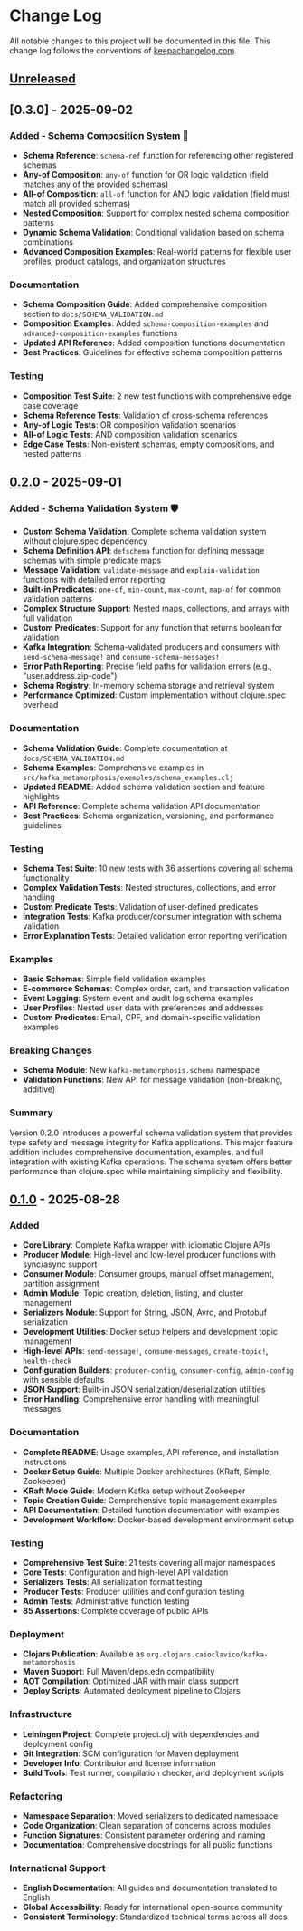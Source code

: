 # Change Log
All notable changes to this project will be documented in this file. This change log follows the conventions of [keepachangelog.com](http://keepachangelog.com/).

## [Unreleased]

## [0.3.0] - 2025-09-02
### Added - Schema Composition System 🔗
- **Schema Reference**: `schema-ref` function for referencing other registered schemas
- **Any-of Composition**: `any-of` function for OR logic validation (field matches any of the provided schemas)
- **All-of Composition**: `all-of` function for AND logic validation (field must match all provided schemas)
- **Nested Composition**: Support for complex nested schema composition patterns
- **Dynamic Schema Validation**: Conditional validation based on schema combinations
- **Advanced Composition Examples**: Real-world patterns for flexible user profiles, product catalogs, and organization structures

### Documentation
- **Schema Composition Guide**: Added comprehensive composition section to `docs/SCHEMA_VALIDATION.md`
- **Composition Examples**: Added `schema-composition-examples` and `advanced-composition-examples` functions
- **Updated API Reference**: Added composition functions documentation
- **Best Practices**: Guidelines for effective schema composition patterns

### Testing
- **Composition Test Suite**: 2 new test functions with comprehensive edge case coverage
- **Schema Reference Tests**: Validation of cross-schema references
- **Any-of Logic Tests**: OR composition validation scenarios
- **All-of Logic Tests**: AND composition validation scenarios
- **Edge Case Tests**: Non-existent schemas, empty compositions, and nested patterns

## [0.2.0] - 2025-09-01
### Added - Schema Validation System 🛡️
- **Custom Schema Validation**: Complete schema validation system without clojure.spec dependency
- **Schema Definition API**: `defschema` function for defining message schemas with simple predicate maps
- **Message Validation**: `validate-message` and `explain-validation` functions with detailed error reporting
- **Built-in Predicates**: `one-of`, `min-count`, `max-count`, `map-of` for common validation patterns
- **Complex Structure Support**: Nested maps, collections, and arrays with full validation
- **Custom Predicates**: Support for any function that returns boolean for validation
- **Kafka Integration**: Schema-validated producers and consumers with `send-schema-message!` and `consume-schema-messages!`
- **Error Path Reporting**: Precise field paths for validation errors (e.g., "user.address.zip-code")
- **Schema Registry**: In-memory schema storage and retrieval system
- **Performance Optimized**: Custom implementation without clojure.spec overhead

### Documentation
- **Schema Validation Guide**: Complete documentation at `docs/SCHEMA_VALIDATION.md`
- **Schema Examples**: Comprehensive examples in `src/kafka_metamorphosis/exemples/schema_examples.clj`
- **Updated README**: Added schema validation section and feature highlights
- **API Reference**: Complete schema validation API documentation
- **Best Practices**: Schema organization, versioning, and performance guidelines

### Testing
- **Schema Test Suite**: 10 new tests with 36 assertions covering all schema functionality
- **Complex Validation Tests**: Nested structures, collections, and error handling
- **Custom Predicate Tests**: Validation of user-defined predicates
- **Integration Tests**: Kafka producer/consumer integration with schema validation
- **Error Explanation Tests**: Detailed validation error reporting verification

### Examples
- **Basic Schemas**: Simple field validation examples
- **E-commerce Schemas**: Complex order, cart, and transaction validation
- **Event Logging**: System event and audit log schema examples
- **User Profiles**: Nested user data with preferences and addresses
- **Custom Predicates**: Email, CPF, and domain-specific validation examples

### Breaking Changes
- **Schema Module**: New `kafka-metamorphosis.schema` namespace
- **Validation Functions**: New API for message validation (non-breaking, additive)

### Summary
Version 0.2.0 introduces a powerful schema validation system that provides type safety and message integrity for Kafka applications. This major feature addition includes comprehensive documentation, examples, and full integration with existing Kafka operations. The schema system offers better performance than clojure.spec while maintaining simplicity and flexibility.

## [0.1.0] - 2025-08-28
### Added
- **Core Library**: Complete Kafka wrapper with idiomatic Clojure APIs
- **Producer Module**: High-level and low-level producer functions with sync/async support
- **Consumer Module**: Consumer groups, manual offset management, partition assignment
- **Admin Module**: Topic creation, deletion, listing, and cluster management
- **Serializers Module**: Support for String, JSON, Avro, and Protobuf serialization
- **Development Utilities**: Docker setup helpers and development topic management
- **High-level APIs**: `send-message!`, `consume-messages`, `create-topic!`, `health-check`
- **Configuration Builders**: `producer-config`, `consumer-config`, `admin-config` with sensible defaults
- **JSON Support**: Built-in JSON serialization/deserialization utilities
- **Error Handling**: Comprehensive error handling with meaningful messages

### Documentation
- **Complete README**: Usage examples, API reference, and installation instructions
- **Docker Setup Guide**: Multiple Docker architectures (KRaft, Simple, Zookeeper)
- **KRaft Mode Guide**: Modern Kafka setup without Zookeeper
- **Topic Creation Guide**: Comprehensive topic management examples
- **API Documentation**: Detailed function documentation with examples
- **Development Workflow**: Docker-based development environment setup

### Testing
- **Comprehensive Test Suite**: 21 tests covering all major namespaces
- **Core Tests**: Configuration and high-level API validation
- **Serializers Tests**: All serialization format testing
- **Producer Tests**: Producer utilities and configuration testing
- **Admin Tests**: Administrative function testing
- **85 Assertions**: Complete coverage of public APIs

### Deployment
- **Clojars Publication**: Available as `org.clojars.caioclavico/kafka-metamorphosis`
- **Maven Support**: Full Maven/deps.edn compatibility
- **AOT Compilation**: Optimized JAR with main class support
- **Deploy Scripts**: Automated deployment pipeline to Clojars

### Infrastructure
- **Leiningen Project**: Complete project.clj with dependencies and deployment config
- **Git Integration**: SCM configuration for Maven deployment
- **Developer Info**: Contributor and license information
- **Build Tools**: Test runner, compilation checker, and deployment scripts

### Refactoring
- **Namespace Separation**: Moved serializers to dedicated namespace
- **Code Organization**: Clean separation of concerns across modules
- **Function Signatures**: Consistent parameter ordering and naming
- **Documentation**: Comprehensive docstrings for all public functions

### International Support
- **English Documentation**: All guides and documentation translated to English
- **Global Accessibility**: Ready for international open-source community
- **Consistent Terminology**: Standardized technical terms across all docs

[Unreleased]: https://github.com/caioclavico/kafka-metamorphosis/compare/v0.2.0...HEAD
[0.2.0]: https://github.com/caioclavico/kafka-metamorphosis/releases/tag/v0.2.0
[0.1.0]: https://github.com/caioclavico/kafka-metamorphosis/releases/tag/v0.1.0
